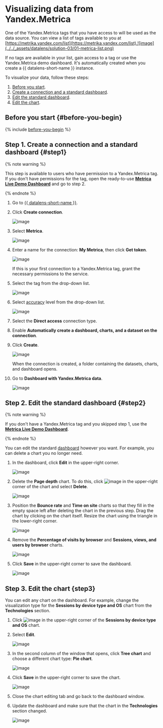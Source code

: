 # Visualizing data from Yandex.Metriсa

One of the Yandex.Metrica tags that you have access to will be used as the data source. You can view a list of tags available to you at [https://metrika.yandex.com/list](https://metrika.yandex.com/list).![image](../../_assets/datalens/solution-03/01-metrica-list.png)

If no tags are available in your list, gain access to a tag or use the Yandex.Metrica demo dashboard. It's automatically created when you create a {{ datalens-short-name }} instance.

To visualize your data, follow these steps:

1. [Before you start](#before-you-begin).
1. [Create a connection and a standard dashboard](#step1).
1. [Edit the standard dashboard](#step2).
1. [Edit the chart](#step3).

## Before you start {#before-you-begin}

{% include [before-you-begin](includes/before-you-begin-datalens.md) %}

## Step 1. Create a connection and a standard dashboard {#step1}

{% note warning %}

This step is available to users who have permission to a Yandex.Metrica tag. If you don't have permissions for the tag, open the ready-to-use [**Metriсa Live Demo Dashboard**](https://datalens.yandex.com/navigation?path=Demo/Metrica/Metrica%20Live%20Demo%20Dashboard) and go to step 2.

{% endnote %}

1. Go to [{{ datalens-short-name }}](https://datalens.yandex.com).

1. Click **Create connection**.

    ![image](../../_assets/datalens/solution-03/02-create-connection.png)

1. Select **Metriсa**.

    ![image](../../_assets/datalens/solution-03/03-choose-metrica.png)

1. Enter a name for the connection: **My Metrica**, then click **Get token**.

    ![image](../../_assets/datalens/solution-03/04-metrica-creation1.png)

    If this is your first connection to a Yandex.Metrica tag, grant the necessary permissions to the service.

1. Select the tag from the drop-down list.

    ![image](../../_assets/datalens/solution-03/05-metrica-creation2.png)

1. Select [accuracy](https://yandex.com/dev/metrika/doc/api2/api_v1/sampling-docpage/) level from the drop-down list.

    ![image](../../_assets/datalens/solution-03/06-01-metrica-creation-accuracy.png)

1. Select the **Direct access** connection type.

1. Enable **Automatically create a dashboard, charts, and a dataset on the connection**.

1. Click **Create**.

    ![image](../../_assets/datalens/solution-03/06-metrica-creation3.png)

    When the connection is created, a folder containing the datasets, charts, and dashboard opens.

1. Go to **Dashboard with Yandex.Metrica data**.

    ![image](../../_assets/datalens/solution-03/07-open-dashboard.png)

## Step 2. Edit the standard dashboard {#step2}

{% note warning %}

If you don't have a Yandex.Metrica tag and you skipped step 1, use the [**Metriсa Live Demo Dashboard**](https://datalens.yandex.com/navigation?path=Demo/Metrica/Metrica%20Live%20Demo%20Dashboard).

{% endnote %}

You can edit the standard [dashboard](../../datalens/concepts/dashboard.md) however you want. For example, you can delete a chart you no longer need.

1. In the dashboard, click **Edit** in the upper-right corner.

    ![image](../../_assets/datalens/solution-03/09-edit-dashboard.png)

1. Delete the **Page depth** chart. To do this, click ![image](../../_assets/datalens/horizontal-ellipsis-black.svg) in the upper-right corner of the chart and select **Delete**.

    ![image](../../_assets/datalens/solution-03/10-delete-charts1.png)

1. Position the **Bounce rate** and **Time on site** charts so that they fill in the empty space left after deleting the chart in the previous step. Drag the chart by clicking on the chart itself. Resize the chart using the triangle in the lower-right corner.

    ![image](../../_assets/datalens/solution-03/11-replace-charts.png)

1. Remove the **Percentage of visits by browser** and **Sessions, views, and users by browser** charts.

    ![image](../../_assets/datalens/solution-03/12-delete-charts2.png)

1. Click **Save** in the upper-right corner to save the dashboard.

     ![image](../../_assets/datalens/solution-03/13-save-dashboard.png)

## Step 3. Edit the chart {step3}

You can edit any chart on the dashboard. For example, change the visualization type for the **Sessions by device type and OS** chart from the **Technologies** section.

1. Click ![image](../../_assets/datalens/horizontal-ellipsis-black.svg) in the upper-right corner of the **Sessions by device type and OS** chart.

1. Select **Edit**.

    ![image](../../_assets/datalens/solution-03/14-edit-chart.png)

1. In the second column of the window that opens, click **Tree chart** and choose a different chart type: **Pie chart**.

    ![image](../../_assets/datalens/solution-03/15-choose-pie.png)

1. Click **Save** in the upper-right corner to save the chart.

    ![image](../../_assets/datalens/solution-03/16-save-chart.png)

1. Close the chart editing tab and go back to the dashboard window.

1. Update the dashboard and make sure that the chart in the **Technologies** section changed.

    ![image](../../_assets/datalens/solution-03/17-refresh-dashboard.png)

